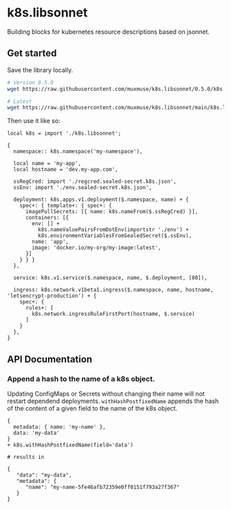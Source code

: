 # k8s.libsonnet

Building blocks for kubernetes resource descriptions based on jsonnet.

## Get started

Save the library locally.

``` bash
# Version 0.5.0
wget https://raw.githubusercontent.com/muxmuse/k8s.libsonnet/0.5.0/k8s.libsonnet

# Latest
wget https://raw.githubusercontent.com/muxmuse/k8s.libsonnet/main/k8s.libsonnet
```

Then use it like so:

``` jsonnet
local k8s = import './k8s.libsonnet';

{
  namespace:: k8s.namespace('my-namespace'),

  local name = 'my-app',
  local hostname = 'dev.my-app.com',
  
  ssRegCred: import './regcred.sealed-secret.k8s.json',
  ssEnv: import './env.sealed-secret.k8s.json',

  deployment: k8s.apps.v1.deployment($.namespace, name) + {
    spec+: { template+: { spec+: { 
      imagePullSecrets: [{ name: k8s.nameFrom($.ssRegCred) }],
      containers: [{
        env: [] + 
          k8s.nameValuePairsFromDotEnv(importstr './env') + 
          k8s.environmentVariablesFromSealedSecret($.ssEnv),
        name: 'app',
        image: 'docker.io/my-org/my-image:latest',
      }]
    } } }
  },

  service: k8s.v1.service($.namespace, name, $.deployment, [80]),

  ingress: k8s.network.v1beta1.ingress($.namespace, name, hostname, 'letsencrypt-production') + {
    spec+: {
      rules+: [
        k8s.network.ingressRuleFirstPort(hostname, $.service)
      ]
    }
  },
}
```

## API Documentation

### Append a hash to the name of a k8s object.

Updating ConfigMaps or Secrets without changing their name will not restart dependend deployments. `withHashPostfixedName` appends the hash of the content of a given field to the name of the k8s object.

``` jsonnet
{ 
  metadata: { name: 'my-name' }, 
  data: 'my-data' 
} 
+ k8s.withHashPostfixedName(field='data')

# results in 

{
   "data": "my-data",
   "metadata": {
      "name": "my-name-5fe46afb72359e0ff0151f793a27f367"
   }
}
```